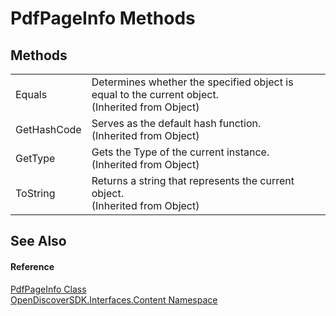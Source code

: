 # PdfPageInfo Methods




## Methods
<table>
<tr>
<td>Equals</td>
<td>Determines whether the specified object is equal to the current object.<br />(Inherited from Object)</td></tr>
<tr>
<td>GetHashCode</td>
<td>Serves as the default hash function.<br />(Inherited from Object)</td></tr>
<tr>
<td>GetType</td>
<td>Gets the Type of the current instance.<br />(Inherited from Object)</td></tr>
<tr>
<td>ToString</td>
<td>Returns a string that represents the current object.<br />(Inherited from Object)</td></tr>
</table>

## See Also


#### Reference
<a href="fd3fc89d-e1e7-1dc0-73d0-0ef5454a6c84">PdfPageInfo Class</a>  
<a href="79f11d04-c275-b915-db5b-ab2227989555">OpenDiscoverSDK.Interfaces.Content Namespace</a>  
